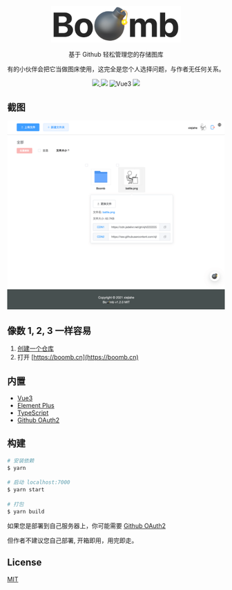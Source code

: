 
<p align="center">
  <a href="https://boomb.cn">
    <img src="public/logo.png" width="300" />
  </a>
  <p align="center">基于 Github 轻松管理您的存储图库</p>
  <p align="center">有的小伙伴会把它当做图床使用，这完全是您个人选择问题，与作者无任何关系。</p>
  <p align="center">
    <a href="README.md">
      <img src="https://img.shields.io/badge/lang-%E7%AE%80%E4%BD%93%E4%B8%AD%E6%96%87-red.svg?longCache=true&style=flat-square">
    </a>
    <img src="https://img.shields.io/github/v/release/xjh22222228/boomb" />
    <img alt="Vue3" src="https://img.shields.io/static/v1.svg?label=&message=Vue3&style=flat-square&color=42b983">
    <img src="https://img.shields.io/github/license/xjh22222228/boomb" />
  </p>
</p>





## 截图
![](media/screenshot.png)




## 像数 1, 2, 3 一样容易
1. [创建一个仓库](https://github.com/new)
2. 打开 [https://boomb.cn](https://boomb.cn)





## 内置
- [Vue3](https://github.com/vuejs/vue-next)
- [Element Plus](https://github.com/element-plus/element-plus)
- [TypeScript](https://github.com/Microsoft/TypeScript)
- [Github OAuth2](https://github.com/xjh22222228/github-oauth2)



## 构建
```bash
# 安装依赖
$ yarn

# 启动 localhost:7000
$ yarn start

# 打包
$ yarn build
```


如果您是部署到自己服务器上，你可能需要 [Github OAuth2](https://github.com/xjh22222228/github-oauth2)

但作者不建议您自己部署, 开箱即用，用完即走。



## License
[MIT](LICENSE)

